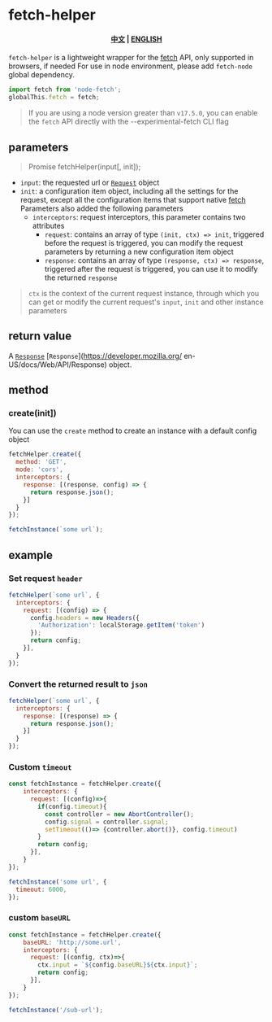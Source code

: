 # fetch-helper

<h4 align="center">
  <a href="/README-ZH.md">中文</a>
  |
  <a href="/README.md">ENGLISH</a>
</h4>

`fetch-helper` is a lightweight wrapper for the [fetch](https://developer.mozilla.org/zh-CN/docs/Web/API/fetch) API, only supported in browsers, if needed For use in node environment, please add `fetch-node` global dependency.

````js
import fetch from 'node-fetch';
globalThis.fetch = fetch;
````

>If you are using a node version greater than `v17.5.0`, you can enable the `fetch` API directly with the --experimental-fetch CLI flag

## parameters

> Promise<Response> fetchHelper(input[, init]);

+ `input`: the requested url or [`Request`](https://developer.mozilla.org/en-US/docs/Web/API/Request) object
+ `init`: a configuration item object, including all the settings for the request, except all the configuration items that support native [fetch](https://developer.mozilla.org/zh-CN/docs/Web/API/fetch) Parameters also added the following parameters
  + `interceptors`: request interceptors, this parameter contains two attributes
    + `request`: contains an array of type `(init, ctx) => init`, triggered before the request is triggered, you can modify the request parameters by returning a new configuration item object
    + `response`: contains an array of type `(response, ctx) => response`, triggered after the request is triggered, you can use it to modify the returned `response`

>`ctx` is the context of the current request instance, through which you can get or modify the current request's `input`, `init` and other instance parameters

## return value

A [`Response`](https://developer.mozilla.org/en-US/docs/Web/JavaScript/Reference/Global_Objects/Promise) [`Response`](https://developer.mozilla.org/ en-US/docs/Web/API/Response) object.

## method

### create(init])

You can use the `create` method to create an instance with a default config object

````js
fetchHelper.create({
  method: 'GET',
  mode: 'cors',
  interceptors: {
    response: [(response, config) => {
      return response.json();
    }]
  }
});

fetchInstance(`some url`);
````

## example

### Set request `header`

````js
fetchHelper(`some url`, {
  interceptors: {
    request: [(config) => {
      config.headers = new Headers({
        'Authorization': localStorage.getItem('token')
      });
      return config;
    }],
  }
});
````

### Convert the returned result to `json`

````js
fetchHelper(`some url`, {
  interceptors: {
    response: [(response) => {
      return response.json();
    }]
  }
});
````

### Custom `timeout`

````js
const fetchInstance = fetchHelper.create({
    interceptors: {
      request: [(config)=>{
        if(config.timeout){
          const controller = new AbortController();
          config.signal = controller.signal;
          setTimeout(()=> {controller.abort()}, config.timeout)
        }
        return config;
      }],
    }
});

fetchInstance('some url', {
  timeout: 6000,
});
````

### custom `baseURL`

````js
const fetchInstance = fetchHelper.create({
    baseURL: 'http://some.url',
    interceptors: {
      request: [(config, ctx)=>{
        ctx.input = `${config.baseURL}${ctx.input}`;
        return config;
      }],
    }
});

fetchInstance('/sub-url');
````
